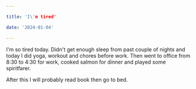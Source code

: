```yaml
---

title: 'I\'m tired'

date: '2024-01-04'

---
```



I'm so tired today. Didn't get enough sleep from past couple of nights and 
today I did yoga, workout and chores before work. Then went to office from 8:30 to 
4:30 for work, cooked salmon for dinner and played some spiritfarer.

After this I will probably read book then go to bed.

